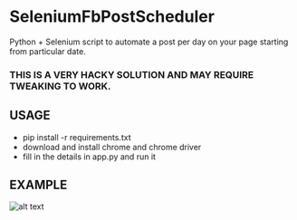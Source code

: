 # SeleniumFbPostScheduler
Python  + Selenium script to automate a post per day on your page starting from particular date. 

### THIS IS A VERY HACKY SOLUTION AND MAY REQUIRE TWEAKING TO WORK.  

## USAGE 
* pip install -r requirements.txt
* download and install chrome and chrome driver
* fill in the details in app.py and run it

## EXAMPLE
![alt text](https://github.com/Gotham13121997/SeleniumFbPostScheduler/blob/master/pics/pic.gif)  
